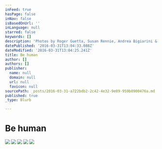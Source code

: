 ```yaml
---
inFeed: true
hasPage: false
inNav: false
isBasedOnUrl: ''
inLanguage: null
starred: false
keywords: []
description: 'Photos by Roger Guetta, Susan Rennie, Andrea Bigiarini & Antonio Mojica'
datePublished: '2016-03-31T13:04:33.088Z'
dateModified: '2016-03-31T13:04:25.241Z'
title: Be human
author: []
authors: []
publisher:
  name: null
  domain: null
  url: null
  favicon: null
sourcePath: _posts/2016-03-31-a722bdb2-2c42-4e32-9e89-959b0900476a.md
published: true
_type: Blurb

---
```

# Be human
![](https://the-grid-user-content.s3-us-west-2.amazonaws.com/536936fb-f301-400e-8c6c-f32a4e62c9c0.jpg)
![](https://the-grid-user-content.s3-us-west-2.amazonaws.com/84e8dd04-c4f9-47c2-ba70-efcd7cc689ce.jpg)
![](https://the-grid-user-content.s3-us-west-2.amazonaws.com/2958b1e8-b382-4ef1-8726-728bddeb791c.jpg)
![](https://the-grid-user-content.s3-us-west-2.amazonaws.com/df48a9aa-13f3-4a57-bce0-dcb654f93d20.jpg)
![](https://the-grid-user-content.s3-us-west-2.amazonaws.com/f3d1a620-05b3-47e3-bfcd-653d046a09de.jpg)